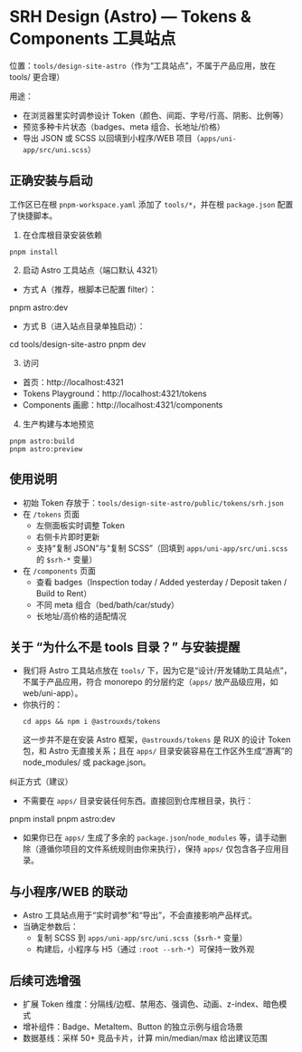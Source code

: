 # SRH Design (Astro) — Tokens & Components 工具站点

位置：`tools/design-site-astro`（作为“工具站点”，不属于产品应用，放在 tools/ 更合理）

用途：
- 在浏览器里实时调参设计 Token（颜色、间距、字号/行高、阴影、比例等）
- 预览多种卡片状态（badges、meta 组合、长地址/价格）
- 导出 JSON 或 SCSS 以回填到小程序/WEB 项目（`apps/uni-app/src/uni.scss`）

## 正确安装与启动

工作区已在根 `pnpm-workspace.yaml` 添加了 `tools/*`，并在根 `package.json` 配置了快捷脚本。

1) 在仓库根目录安装依赖
```
pnpm install
```

2) 启动 Astro 工具站点（端口默认 4321）
- 方式 A（推荐，根脚本已配置 filter）：

pnpm astro:dev

- 方式 B（进入站点目录单独启动）：

cd tools/design-site-astro
pnpm dev


3) 访问
- 首页：http://localhost:4321
- Tokens Playground：http://localhost:4321/tokens
- Components 画廊：http://localhost:4321/components

4) 生产构建与本地预览
```
pnpm astro:build
pnpm astro:preview
```

## 使用说明

- 初始 Token 存放于：`tools/design-site-astro/public/tokens/srh.json`
- 在 `/tokens` 页面
  - 左侧面板实时调整 Token
  - 右侧卡片即时更新
  - 支持“复制 JSON”与“复制 SCSS”（回填到 `apps/uni-app/src/uni.scss` 的 `$srh-*` 变量）
- 在 `/components` 页面
  - 查看 badges（Inspection today / Added yesterday / Deposit taken / Build to Rent）
  - 不同 meta 组合（bed/bath/car/study）
  - 长地址/高价格的适配情况

## 关于 “为什么不是 tools 目录？” 与安装提醒

- 我们将 Astro 工具站点放在 `tools/` 下，因为它是“设计/开发辅助工具站点”，不属于产品应用，符合 monorepo 的分层约定（`apps/` 放产品级应用，如 web/uni-app）。
- 你执行的：
  ```
  cd apps && npm i @astrouxds/tokens
  ```
  这一步并不是在安装 Astro 框架，`@astrouxds/tokens` 是 RUX 的设计 Token 包，和 Astro 无直接关系；且在 `apps/` 目录安装容易在工作区外生成“游离”的 node_modules/ 或 package.json。

纠正方式（建议）
- 不需要在 `apps/` 目录安装任何东西。直接回到仓库根目录，执行：


 pnpm install
  pnpm astro:dev

  
- 如果你已在 `apps/` 生成了多余的 `package.json`/`node_modules` 等，请手动删除（遵循你项目的文件系统规则由你来执行），保持 `apps/` 仅包含各子应用目录。

## 与小程序/WEB 的联动

- Astro 工具站点用于“实时调参”和“导出”，不会直接影响产品样式。
- 当确定参数后：
  - 复制 SCSS 到 `apps/uni-app/src/uni.scss`（`$srh-*` 变量）
  - 构建后，小程序与 H5（通过 `:root --srh-*`）可保持一致外观

## 后续可选增强

- 扩展 Token 维度：分隔线/边框、禁用态、强调色、动画、z-index、暗色模式
- 增补组件：Badge、MetaItem、Button 的独立示例与组合场景
- 数据基线：采样 50+ 竞品卡片，计算 min/median/max 给出建议范围
